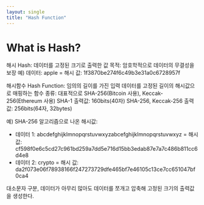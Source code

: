 ```yaml
---
layout: single
title: "Hash Function"
---
```


# What is Hash?

해시 Hash: 데이터를 고정된 크기로 출력한 값
목적: 암호학적으로 데이터의 무결성을 보장
예) 데이터: apple = 해시 값: 1f3870be274f6c49b3e31a0c6728957f

해시함수 Hash Function: 임의의 길이를 가진 입력 데이터를 고정된 길이의 해시값으로 매핑하는 함수
종류: 대표적으로 SHA-256(Bitcoin 사용), Keccak-256(Ethereum 사용)
SHA-1 출력값: 160bits(40자)
SHA-256, Keccak-256 출력값: 256bits(64자, 32bytes)

예) SHA-256 알고리즘으로 나온 해시값:
* 데이터 1: abcdefghijklmnopqrstuvwxyzabcefghijklmnopqrstuvwxyz = 해시 값: cf598f0e6c5cd27c961bd259a7dd5e716d15bb3edab87e7a7c486b811cc6d4e8
* 데이터 2: crypto = 해시 값: da2f073e06f78938166f247273729dfe465bf7e46105c13ce7cc651047bf0ca4
  
대소문자 구분, 데이터가 아무리 많아도 데이터를 쪼개고 압축해 고정된 크기의 출력값을 생성한다.
